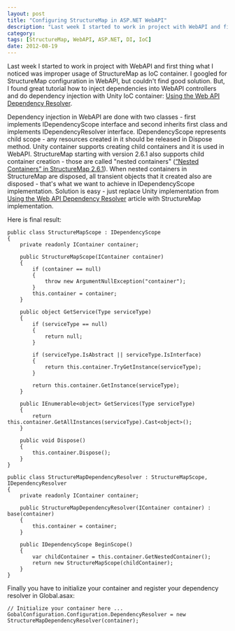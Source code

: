 ```yaml
---
layout: post
title: "Configuring StructureMap in ASP.NET WebAPI"
description: "Last week I started to work in project with WebAPI and first thing what I noticed was improper usage of StructureMap as IoC container. I googled for StructureMap configuration in WebAPI, but couldn't find good solution. In this article I am describing how to use StructureMap to configure ASP.NET WebAPI."
category: 
tags: [StructureMap, WebAPI, ASP.NET, DI, IoC]
date: 2012-08-19
---
```


Last week I started to work in project with WebAPI and first thing what I noticed was improper usage of StructureMap as IoC container. I googled for StructureMap configuration in WebAPI, but couldn't find good solution. But, I found great tutorial how to inject dependencies into WebAPI controllers and do dependency injection with Unity IoC container: [Using the Web API Dependency Resolver](http://www.asp.net/web-api/overview/extensibility/using-the-web-api-dependency-resolver). 

Dependency injection in WebAPI are done with two classes - first implements IDependencyScope interface and second inherits first class and implements IDependencyResolver interface. IDependencyScope represents child scope - any resources created in it should be released in Dispose method. Unity container supports creating child containers and it is used in WebAPI. StructureMap starting with version 2.6.1 also supports child container creation - those are called "nested containers" ([“Nested Containers” in StructureMap 2.6.1](http://codebetter.com/jeremymiller/2010/02/10/nested-containers-in-structuremap-2-6-1/)). When nested containers in StructureMap are disposed, all transient objects that it created also are disposed - that's what we want to achieve in IDependencyScope implementation. Solution is easy - just replace Unity implementation from [Using the Web API Dependency Resolver](http://www.asp.net/web-api/overview/extensibility/using-the-web-api-dependency-resolver) article with StructureMap implementation.

Here is final result:

    public class StructureMapScope : IDependencyScope
    {
    	private readonly IContainer container;
    
    	public StructureMapScope(IContainer container)
    	{
    		if (container == null)
    		{
    			throw new ArgumentNullException("container");
    		}
    		this.container = container;
    	}
    
    	public object GetService(Type serviceType)
    	{
    		if (serviceType == null)
    		{
    			return null;
    		}
    
    		if (serviceType.IsAbstract || serviceType.IsInterface)
    		{
    			return this.container.TryGetInstance(serviceType);
    		}
    
    		return this.container.GetInstance(serviceType);
    	}
    
    	public IEnumerable<object> GetServices(Type serviceType)
    	{
    		return this.container.GetAllInstances(serviceType).Cast<object>();
    	}
    
    	public void Dispose()
    	{
    		this.container.Dispose();
    	}
    }
    	  
    public class StructureMapDependencyResolver : StructureMapScope, IDependencyResolver
    {
    	private readonly IContainer container;
    
    	public StructureMapDependencyResolver(IContainer container) : base(container)
    	{
    		this.container = container;
    	}
    
    	public IDependencyScope BeginScope()
    	{
    		var childContainer = this.container.GetNestedContainer();
    		return new StructureMapScope(childContainer);
    	}
    }

Finally you have to initialize your container and register your dependency resolver in Global.asax:

	// Initialize your container here ...
	GobalConfiguration.Configuration.DependencyResolver = new StructureMapDependencyResolver(container);